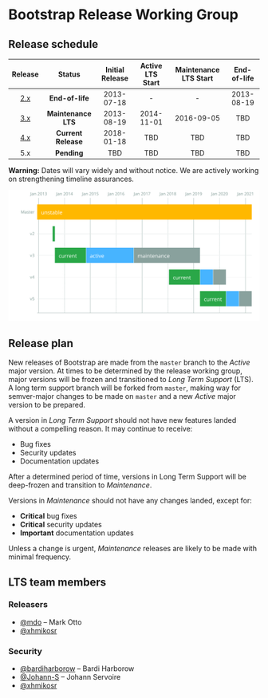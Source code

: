# Bootstrap Release Working Group

## Release schedule

| Release  | Status              | Initial Release | Active LTS Start | Maintenance LTS Start | End-of-life               |
| :--:     | :---:               | :---:           | :---:            | :---:                 | :---:                     |
| [2.x][]  | **End-of-life**     | 2013-07-18      | -                | -                     | 2013-08-19                |
| [3.x][]  | **Maintenance LTS** | 2013-08-19      | 2014-11-01       | 2016-09-05            | TBD                       |
| [4.x][]  | **Current Release** | 2018-01-18      | TBD              | TBD                   | TBD                       |
| 5.x      | **Pending**         | TBD             | TBD              | TBD                   | TBD                       |

**Warning:** Dates will vary widely and without notice. We are actively working on strengthening timeline assurances.

![LTS schedule](schedule.svg)

[2.x]: https://getbootstrap.com/2.3.2/getting-started.html#download-bootstrap
[3.x]: https://getbootstrap.com/docs/3.4/getting-started/#download
[4.x]: https://getbootstrap.com/docs/4.3/getting-started/download/

## Release plan

New releases of Bootstrap are made from the `master` branch to the _Active_ major version. At times to be determined by the release working group, major versions will be frozen and transitioned to _Long Term Support_ (LTS). A long term support branch will be forked from `master`, making way for semver-major changes to be made on `master` and a new _Active_ major version to be prepared.

A version in _Long Term Support_ should not have new features landed without a compelling reason. It may continue to receive:

* Bug fixes
* Security updates
* Documentation updates

After a determined period of time, versions in Long Term Support will be deep-frozen and transition to _Maintenance_.

Versions in _Maintenance_ should not have any changes landed, except for:

* **Critical** bug fixes
* **Critical** security updates
* **Important** documentation updates

Unless a change is urgent, _Maintenance_ releases are likely to be made with minimal frequency.

## LTS team members

### Releasers

* [@mdo](https://github.com/mdo) – Mark Otto
* [@xhmikosr](https://github.com/xhmikosr)

### Security

* [@bardiharborow](https://github.com/bardiharborow) – Bardi Harborow
* [@Johann-S](https://github.com/Johann-S) – Johann Servoire
* [@xhmikosr](https://github.com/xhmikosr)

